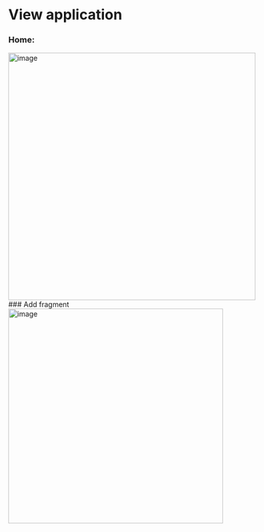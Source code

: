 # View application

### Home:
<img width="494" alt="image" src="https://user-images.githubusercontent.com/53868788/220264845-cff9fbbf-c8d9-48ae-866a-f4fa9ff248af.png">
### Add fragment
<img width="429" alt="image" src="https://user-images.githubusercontent.com/53868788/220265619-66c9e5fc-6f4b-40d0-8896-7b54b1900055.png">
